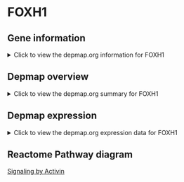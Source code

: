 <h1>FOXH1</h1>

<h2>Gene information</h2>
<details>
  <summary>Click to view the depmap.org information for FOXH1</summary>
  <iframe src="https://depmap.org/portal/gene/FOXH1?tab=about" style="border:none;width:100%;height:800px"></iframe>
</details>

<h2>Depmap overview</h2>
<details>
  <summary>Click to view the depmap.org summary for FOXH1</summary>
  <iframe src="https://depmap.org/portal/gene/FOXH1?tab=overview" style="border:none;width:100%;height:800px"></iframe>
</details>

<h2>Depmap expression</h2>
<details>
  <summary>Click to view the depmap.org expression data for FOXH1</summary>
  <iframe src="https://depmap.org/portal/gene/FOXH1?tab=characterization" style="border:none;width:100%;height:800px"></iframe>
</details>



<h2>Reactome Pathway diagram</h2>
<a href="https://reactome.org/PathwayBrowser/#/R-HSA-1502540">Signaling by Activin</a>



